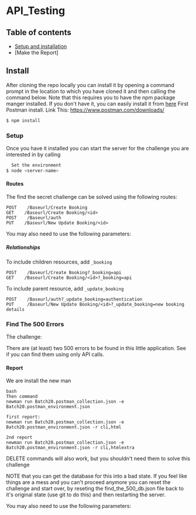 # API_Testing

## Table of contents


<!-- toc -->
- [Setup and installation](#install)
- [Make the Report]
<!-- tocstop -->


## Install
After cloning the repo locally you can install it by opening a command prompt in the location to which you have cloned it and then calling the command below. Note that this requires you to have the npm package manger installed. If you don't have it, you can easily install it from [here](https://www.npmjs.com/get-npm)
First Postman install. Link This:
https://www.postman.com/downloads/
```bash
$ npm install
```

### Setup
Once you have it installed you can start the server for the challenge you are interested in by calling

```bash
  Set the environment 
$ node <server-name>
```

#### Routes

The find the secret challenge can be solved using the following routes:

```
POST    /Baseurl/Create Booking
GET    /Baseurl/Create Booking/<id>
POST    /Baseurl/auth
PUT    /Baseurl/New Update Booking/<id>
```

You may also need to use the following parameters:

##### Relationships

To include children resources, add `_booking`

```
POST    /Baseurl/Create Booking?_booking=api
GET    /Baseurl/Create Booking/<id>?_booking=api
```

To include parent resource, add `_update_booking`

```
POST    /Baseurl/auth?_update_booking=authentication
PUT     /Baseurl/New Update Booking/<id>?_update_booking=new booking details
```

### Find The 500 Errors
The challenge:

There are (at least) two 500 errors to be found in this little application. See if you can find them using only API calls.

#### Report
We are install the new man 
```
bash
Then command
newman run Batch20.postman_collection.json -e Batch20.postman_environment.json

first report:
newman run Batch20.postman_collection.json -e Batch20.postman_environment.json -r cli,html

2nd report
newman run Batch20.postman_collection.json -e Batch20.postman_environment.json -r cli,htmlextra
```

DELETE commands will also work, but you shouldn't need them to solve this challenge

NOTE that you can get the database for this into a bad state. If you feel like things are a mess and you can't proceed anymore you can reset the challenge and start over, by reseting the find_the_500_db.json file back to it's original state (use git to do this) and then restarting the server.

You may also need to use the following parameters:

